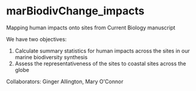 # marBiodivChange_impacts
Mapping human impacts onto sites from Current Biology manuscript

We have two objectives:  
1.  Calculate summary statistics for human impacts across the sites in our marine biodiversity synthesis  
2.  Assess the representativeness of the sites to coastal sites across the globe  

Collaborators: Ginger Allington, Mary O'Connor
